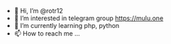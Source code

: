 - 👋 Hi, I’m @rotr12
- 👀 I’m interested in telegram group https://mulu.one
- 🌱 I’m currently learning php, python
- 📫 How to reach me ...

<!---
rotr12/rotr12 is a ✨ special ✨ repository because its `README.md` (this file) appears on your GitHub profile.
You can click the Preview link to take a look at your changes.
--->
